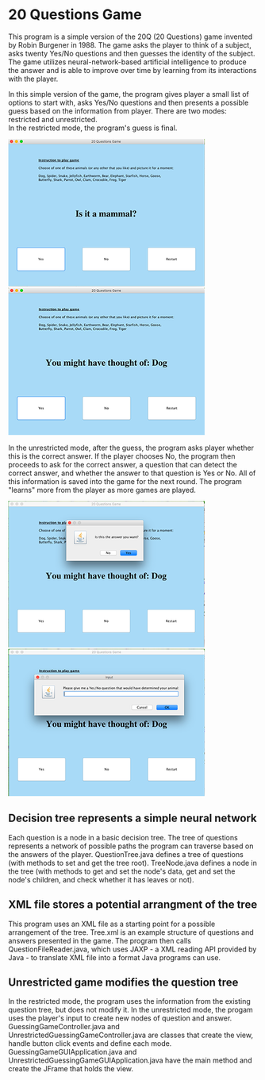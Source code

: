 # 20 Questions Game

This program is a simple version of the 20Q (20 Questions) game invented by Robin Burgener in 1988. The game asks the player to think of a subject, asks twenty Yes/No questions and then guesses the identity of the subject. The game utilizes neural-network-based artificial intelligence to produce the answer and is able to improve over time by learning from its interactions with the player. 

In this simple version of the game, the program gives player a small list of options to start with, asks Yes/No questions and then presents a possible guess based on the information from player. There are two modes: restricted and unrestricted. 
<br>In the restricted mode, the program's guess is final.</br>

![](misc/question.png) ![](misc/answer.png)

In the unrestricted mode, after the guess, the program asks player whether this is the correct answer. If the player chooses No, the program then proceeds to ask for the correct answer, a question that can detect the correct answer, and whether the answer to that question is Yes or No. All of this information is saved into the game for the next round. The program "learns" more from the player as more games are played. 

![](misc/input1.png) ![](misc/input2.png)

## Decision tree represents a simple neural network 
Each question is a node in a basic decision tree. The tree of questions represents a network of possible paths the program can traverse based on the answers of the player. QuestionTree.java defines a tree of questions (with methods to set and get the tree root). TreeNode.java defines a node in the tree (with methods to get and set the node's data, get and set the node's children, and check whether it has leaves or not). 

## XML file stores a potential arrangment of the tree
This program uses an XML file as a starting point for a possible arrangement of the tree. Tree.xml is an example structure of questions and answers presented in the game. The program then calls QuestionFileReader.java, which uses JAXP - a XML reading API provided by Java - to translate XML file into a format Java programs can use.

## Unrestricted game modifies the question tree
In the restricted mode, the program uses the information from the existing question tree, but does not modify it. In the unrestricted mode, the progam uses the player's input to create new nodes of question and answer. GuessingGameController.java and UnrestrictedGuessingGameController.java are classes that create the view, handle button click events and define each mode. GuessingGameGUIApplication.java and UnrestrictedGuessingGameGUIApplication.java have the main method and create the JFrame that holds the view. 
